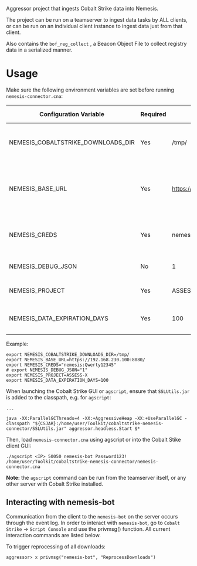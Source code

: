 Aggressor project that ingests Cobalt Strike data into Nemesis.

The project can be run on a teamserver to ingest data tasks by ALL clients, or can be run on an individual client instance to ingest data just from that client.

Also contains the `bof_reg_collect` , a Beacon Object File to collect registry data in a serialized manner.

# Usage
Make sure the following environment variables are set before running `nemesis-connector.cna`:

| Configuration Variable             | Required | Example                     | Default (if applicable) | Description                                                                                                   |
|------------------------------------|----------|-----------------------------|-------------------------|---------------------------------------------------------------------------------------------------------------|
| NEMESIS_COBALTSTRIKE_DOWNLOADS_DIR | Yes      | /tmp/                       |                         | Temporary directory used when syncing downloads from a Cobalt Strike teamserver                               |
| NEMESIS_BASE_URL                   | Yes      | https://192.168.230.42:8080/ |                         | Base URL used when constructing the URL to web api, elastic, kibana, etc (e.g., NEMESIS_BASE_URL + "/kibana") |
| NEMESIS_CREDS                      | Yes      | nemesis:Qwerty12345         |                         | Basic auth credentials used when accessing the Nemesis frontend web endpoints                                 |
| NEMESIS_DEBUG_JSON                 | No       | 1                           | 0                       | Print JSON responses from web API requests                                                                    |
| NEMESIS_PROJECT                    | Yes      | ASSESS-123                  |                         | Assessmend project ID the teamserver is associated with                                                       |
| NEMESIS_DATA_EXPIRATION_DAYS       | Yes      | 100                         | 100                     | Number of days after which Nemesis should expire the data                                                     |

Example:
```
export NEMESIS_COBALTSTRIKE_DOWNLOADS_DIR=/tmp/
export NEMESIS_BASE_URL=https://192.168.230.100:8080/
export NEMESIS_CREDS="nemesis:Qwerty12345"
# export NEMESIS_DEBUG_JSON="1"
export NEMESIS_PROJECT=ASSESS-X
export NEMESIS_DATA_EXPIRATION_DAYS=100
```

When launching the Cobalt Strike GUI or `agscript`, ensure that `SSLUtils.jar` is added to the classpath, e.g. for `agscript`:

```
...

java -XX:ParallelGCThreads=4 -XX:+AggressiveHeap -XX:+UseParallelGC -classpath "${CSJAR}:/home/user/Toolkit/cobaltstrike-nemesis-connector/SSLUtils.jar" aggressor.headless.Start $*

```

Then, load `nemesis-connector.cna` using agscript or into the Cobalt Stike client GUI:

```
./agscript <IP> 50050 nemesis-bot Password123! /home/user/Toolkit/cobaltstrike-nemesis-connector/nemesis-connector.cna
```

**Note:** the `agscript` command can be run from the teamserver itself, or any other server with Cobalt Strike installed.


## Interacting with nemesis-bot

Communication from the client to the `nemesis-bot` on the server occurs through the event log. In order to interact with `nemesis-bot`, go to `Cobalt Strike` -> `Script Console` and use the privmsg() function. All current interaction commands are listed below.

To trigger reprocessing of all downloads:

    aggressor> x privmsg("nemesis-bot", "ReprocessDownloads")
